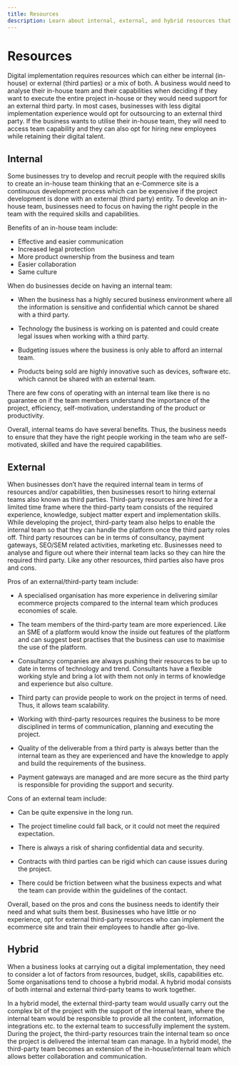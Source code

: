```yaml
---
title: Resources
description: Learn about internal, external, and hybrid resources that can help support your ecommerce teams.
---
```


# Resources

Digital implementation requires resources which can either be internal (in-house) or external (third parties) or a mix of both. A business would need to analyse their in-house team and their capabilities when deciding if they want to execute the entire project in-house or they would need support for an external third party. In most cases, businesses with less digital implementation experience would opt for outsourcing to an external third party. If the business wants to utilise their in-house team, they will need to access team capability and they can also opt for hiring new employees while retaining their digital talent.

## Internal

Some businesses try to develop and recruit people with the required skills to create an in-house team thinking that an e-Commerce site is a continuous development process which can be expensive if the project development is done with an external (third party) entity. To develop an in-house team, businesses need to focus on having the right people in the team with the required skills and capabilities. 

Benefits of an in-house team include:

- Effective and easier communication
- Increased legal protection
- More product ownership from the business and team
- Easier collaboration
- Same culture

When do businesses decide on having an internal team:

- When the business has a highly secured business environment where all the information is sensitive and confidential which cannot be shared with a third party.

- Technology the business is working on is patented and could create legal issues when working with a third party.

- Budgeting issues where the business is only able to afford an internal team.

- Products being sold are highly innovative such as devices, software etc. which cannot be shared with an external team.

There are few cons of operating with an internal team like there is no guarantee on if the team members understand the importance of the project, efficiency, self-motivation, understanding of the product or productivity. 

Overall, internal teams do have several benefits. Thus, the business needs to ensure that they have the right people working in the team who are self-motivated, skilled and have the required capabilities.

## External

When businesses don’t have the required internal team in terms of resources and/or capabilities, then businesses resort to hiring external teams also known as third parties. Third-party resources are hired for a limited time frame where the third-party team consists of the required experience, knowledge, subject matter expert and implementation skills. While developing the project, third-party team also helps to enable the internal team so that they can handle the platform once the third party roles off. Third party resources can be in terms of consultancy, payment gateways, SEO/SEM related activities, marketing etc. Businesses need to analyse and figure out where their internal team lacks so they can hire the required third party. Like any other resources, third parties also have pros and cons.

Pros of an external/third-party team include:

- A specialised organisation has more experience in delivering similar ecommerce projects compared to the internal team which produces economies of scale.

- The team members of the third-party team are more experienced. Like an SME of a platform would know the inside out features of the platform and can suggest best practises that the business can use to maximise the use of the platform.

- Consultancy companies are always pushing their resources to be up to date in terms of technology and trend. Consultants have a flexible working style and bring a lot with them not only in terms of knowledge and experience but also culture.

- Third party can provide people to work on the project in terms of need. Thus, it allows team scalability.

- Working with third-party resources requires the business to be more disciplined in terms of communication, planning and executing the project.

- Quality of the deliverable from a third party is always better than the internal team as they are experienced and have the knowledge to apply and build the requirements of the business.

- Payment gateways are managed and are more secure as the third party is responsible for providing the support and security.

Cons of an external team include:

- Can be quite expensive in the long run.

- The project timeline could fall back, or it could not meet the required expectation.

- There is always a risk of sharing confidential data and security.

- Contracts with third parties can be rigid which can cause issues during the project.

- There could be friction between what the business expects and what the team can provide within the guidelines of the contact.

Overall, based on the pros and cons the business needs to identify their need and what suits them best. Businesses who have little or no experience, opt for external third-party resources who can implement the ecommerce site and train their employees to handle after go-live.

## Hybrid

When a business looks at carrying out a digital implementation, they need to consider a lot of factors from resources, budget, skills, capabilities etc. Some organisations tend to choose a hybrid modal. A hybrid modal consists of both internal and external third-party teams to work together. 

In a hybrid model, the external third-party team would usually carry out the complex bit of the project with the support of the internal team, where the internal team would be responsible to provide all the content, information, integrations etc. to the external team to successfully implement the system. During the project, the third-party resources train the internal team so once the project is delivered the internal team can manage. In a hybrid model, the third-party team becomes an extension of the in-house/internal team which allows better collaboration and communication.



